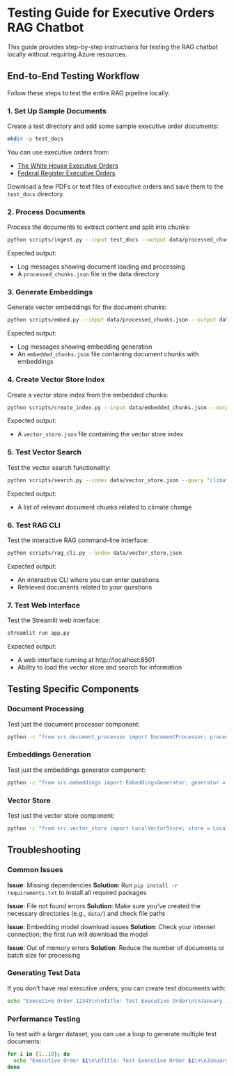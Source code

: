 # Testing Guide for Executive Orders RAG Chatbot

This guide provides step-by-step instructions for testing the RAG chatbot locally without requiring Azure resources.

## End-to-End Testing Workflow

Follow these steps to test the entire RAG pipeline locally:

### 1. Set Up Sample Documents

Create a test directory and add some sample executive order documents:

```bash
mkdir -p test_docs
```

You can use executive orders from:
- [The White House Executive Orders](https://www.whitehouse.gov/briefing-room/presidential-actions/executive-orders/)
- [Federal Register Executive Orders](https://www.federalregister.gov/presidential-documents/executive-orders)

Download a few PDFs or text files of executive orders and save them to the `test_docs` directory.

### 2. Process Documents

Process the documents to extract content and split into chunks:

```bash
python scripts/ingest.py --input test_docs --output data/processed_chunks.json
```

Expected output:
- Log messages showing document loading and processing
- A `processed_chunks.json` file in the data directory

### 3. Generate Embeddings

Generate vector embeddings for the document chunks:

```bash
python scripts/embed.py --input data/processed_chunks.json --output data/embedded_chunks.json
```

Expected output:
- Log messages showing embedding generation
- An `embedded_chunks.json` file containing document chunks with embeddings

### 4. Create Vector Store Index

Create a vector store index from the embedded chunks:

```bash
python scripts/create_index.py --input data/embedded_chunks.json --output data/vector_store.json
```

Expected output:
- A `vector_store.json` file containing the vector store index

### 5. Test Vector Search

Test the vector search functionality:

```bash
python scripts/search.py --index data/vector_store.json --query "climate change initiatives"
```

Expected output:
- A list of relevant document chunks related to climate change

### 6. Test RAG CLI

Test the interactive RAG command-line interface:

```bash
python scripts/rag_cli.py --index data/vector_store.json
```

Expected output:
- An interactive CLI where you can enter questions
- Retrieved documents related to your questions

### 7. Test Web Interface

Test the Streamlit web interface:

```bash
streamlit run app.py
```

Expected output:
- A web interface running at http://localhost:8501
- Ability to load the vector store and search for information

## Testing Specific Components

### Document Processing

Test just the document processor component:

```bash
python -c "from src.document_processor import DocumentProcessor; processor = DocumentProcessor(); docs = processor.load_document('test_docs/example.pdf'); print(f'Loaded {len(docs)} document parts')"
```

### Embeddings Generation

Test just the embeddings generator component:

```bash
python -c "from src.embeddings import EmbeddingsGenerator; generator = EmbeddingsGenerator(); emb = generator.generate_embeddings(['This is a test document']); print(f'Generated embedding with dimension {len(emb[0])}')"
```

### Vector Store

Test just the vector store component:

```bash
python -c "from src.vector_store import LocalVectorStore; store = LocalVectorStore(); store.load('data/vector_store.json'); print(f'Loaded {len(store.documents)} documents')"
```

## Troubleshooting

### Common Issues

**Issue**: Missing dependencies
**Solution**: Run `pip install -r requirements.txt` to install all required packages

**Issue**: File not found errors
**Solution**: Make sure you've created the necessary directories (e.g., `data/`) and check file paths

**Issue**: Embedding model download issues
**Solution**: Check your internet connection; the first run will download the model

**Issue**: Out of memory errors
**Solution**: Reduce the number of documents or batch size for processing

### Generating Test Data

If you don't have real executive orders, you can create test documents with:

```bash
echo "Executive Order 12345\n\nTitle: Test Executive Order\n\nJanuary 1, 2025\n\nBy the authority vested in me as President by the Constitution and the laws of the United States of America, it is hereby ordered as follows:\n\nSection 1. Policy. This is a test executive order for the RAG system." > test_docs/test_eo.txt
```

### Performance Testing

To test with a larger dataset, you can use a loop to generate multiple test documents:

```bash
for i in {1..10}; do
  echo "Executive Order $i\n\nTitle: Test Executive Order $i\n\nJanuary $i, 2025\n\nBy the authority vested in me as President by the Constitution and the laws of the United States of America, it is hereby ordered as follows:\n\nSection 1. Policy. This is test executive order number $i for the RAG system." > "test_docs/test_eo_$i.txt"
done
```